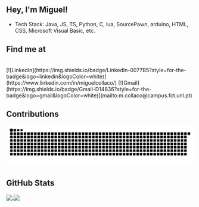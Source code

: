## Hey, I'm Miguel!
<ul>
  <li>Tech Stack: Java, JS, TS, Python, C, lua, SourcePawn, arduino, HTML, CSS, Microsoft Visual Basic, etc.</li>
</ul>

## Find me at
<br>
[![LinkedIn](https://img.shields.io/badge/LinkedIn-0077B5?style=for-the-badge&logo=linkedin&logoColor=white)](https://www.linkedin.com/in/miguelcollaco/)
[![Gmail](https://img.shields.io/badge/Gmail-D14836?style=for-the-badge&logo=gmail&logoColor=white)](mailto:m.collaco@campus.fct.unl.pt)

## Contributions
<picture>
  <source media="(prefers-color-scheme: dark)" srcset="https://raw.githubusercontent.com/miguelcollaco/miguelcollaco/3c8b22946c04cffcfd86a890937383067ddd8bdf/github-contribution-grid-snake-dark.svg" />
  <source media="(prefers-color-scheme: light)" srcset="https://raw.githubusercontent.com/miguelcollaco/miguelcollaco/3c8b22946c04cffcfd86a890937383067ddd8bdf/github-contribution-grid-snake.svg" />
  <img alt="github-snake" src="https://raw.githubusercontent.com/miguelcollaco/miguelcollaco/3c8b22946c04cffcfd86a890937383067ddd8bdf/github-contribution-grid-snake.svg" />
</picture>

## GitHub Stats
<a href="https://github.com/miguelcollaco">
  <img align="center" src="https://github-readme-stats.vercel.app/api?username=miguelcollaco&show_icons=true&theme=github_dark" />
</a>
<a href="https://github.com/miguelcollaco">
  <img align="center" src="https://github-readme-stats.vercel.app/api/top-langs/?username=miguelcollaco&theme=github_dark" />
</a>
